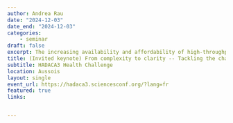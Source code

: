 ```yaml
---
author: Andrea Rau
date: "2024-12-03"
date_end: "2024-12-03"
categories:
    - seminar
draft: false
excerpt: The increasing availability and affordability of high-throughput sequencing technologies have enabled the generation of large-scale multi-omic data, greatly enhancing our understanding of complex biological systems across hierarchical molecular levels. A great deal of attention has been devoted to developing integrative methods that can fully leverage these multifaceted data, despite numerous statistical challenges such as small sample sizes, high dimensionality, heterogeneous measures, missing data, and complex interdependencies within and between omic layers. To date, many multi-omic integrative approaches have been proposed, reflecting the diversity of omics combinations, definitions of inter-omic anchors, and analysis objectives. In this talk, I will provide an overview of some commonly used methods for multi-omics integration, and I will introduce one of our own recent contributions in this field: idiffomix, a joint mixture model for integrated differential analyses of paired transcriptomic and methylation data. I will conclude by discussing some future opportunities and challenges in integrative multi-omics research.
title: (Invited keynote) From complexity to clarity -- Tackling the challenges of multi-omic integration
subtitle: HADACA3 Health Challenge
location: Aussois
layout: single
event_url: https://hadaca3.sciencesconf.org/?lang=fr
featured: true
links:


---
```




